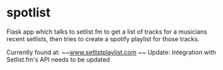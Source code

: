# spotlist

Flask app which talks to setlist.fm to get a list of tracks for a musicians recent setlists, then tries to create a spotify playlist for those tracks.

Currently found at: 
~~www.setlistplaylist.com
~~
Update:
Integration with Setlist.fm's API needs to be updated
